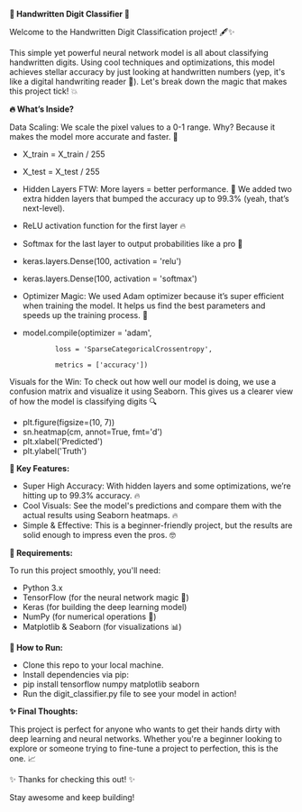 **📝 Handwritten Digit Classifier 🚀**

Welcome to the Handwritten Digit Classification project! 🖋️✨

This simple yet powerful neural network model is all about classifying handwritten digits. Using cool techniques and optimizations, this model achieves stellar accuracy by just looking at handwritten numbers (yep, it's like a digital handwriting reader 👀). Let's break down the magic that makes this project tick! 💥

**🔥 What’s Inside?**

Data Scaling: We scale the pixel values to a 0-1 range. Why? Because it makes the model more accurate and faster. 🚀
- X_train = X_train / 255
- X_test = X_test / 255
- Hidden Layers FTW: More layers = better performance. 💯 We added two extra hidden layers that bumped the accuracy up to 99.3% (yeah, that’s next-level).
- ReLU activation function for the first layer 🔥
- Softmax for the last layer to output probabilities like a pro 🎯
- keras.layers.Dense(100, activation = 'relu')
- keras.layers.Dense(100, activation = 'softmax')

- Optimizer Magic: We used Adam optimizer because it’s super efficient when training the model. It helps us find the best parameters and speeds up the training process. 🚀
- model.compile(optimizer = 'adam',

              loss = 'SparseCategoricalCrossentropy',

              metrics = ['accuracy'])

Visuals for the Win: To check out how well our model is doing, we use a confusion matrix and visualize it using Seaborn. This gives us a clearer view of how the model is classifying digits 🔍

- plt.figure(figsize=(10, 7))
- sn.heatmap(cm, annot=True, fmt='d')
- plt.xlabel('Predicted')
- plt.ylabel('Truth')


**🚀 Key Features:**

- Super High Accuracy: With hidden layers and some optimizations, we’re hitting up to 99.3% accuracy. 🔥
- Cool Visuals: See the model's predictions and compare them with the actual results using Seaborn heatmaps. 🔥
- Simple & Effective: This is a beginner-friendly project, but the results are solid enough to impress even the pros. 🤓

**🔧 Requirements:**

To run this project smoothly, you'll need:

- Python 3.x
- TensorFlow (for the neural network magic 🔮)
- Keras (for building the deep learning model)
- NumPy (for numerical operations 🔢)
- Matplotlib & Seaborn (for visualizations 📊)

**🚀 How to Run:**

- Clone this repo to your local machine.
- Install dependencies via pip:
- pip install tensorflow numpy matplotlib seaborn
- Run the digit_classifier.py file to see your model in action!

**✨ Final Thoughts:**

This project is perfect for anyone who wants to get their hands dirty with deep learning and neural networks. Whether you're a beginner looking to explore or someone trying to fine-tune a project to perfection, this is the one. 📈

✨ Thanks for checking this out! ✨

Stay awesome and keep building! 
